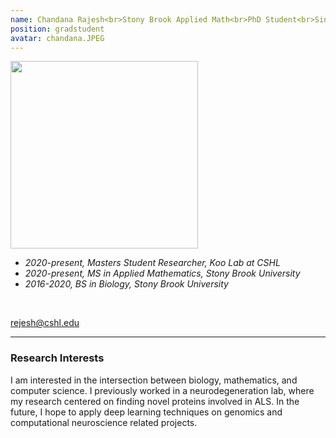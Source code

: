 ```yaml
---
name: Chandana Rajesh<br>Stony Brook Applied Math<br>PhD Student<br>Since 2021
position: gradstudent
avatar: chandana.JPEG
---
```


<img width="300" src="{{site.baseurl}}/images/people/{{page.avatar}}" data-action="zoom">
<br>

- _2020-present, Masters Student Researcher, Koo Lab at CSHL_ <br>
- _2020-present, MS in Applied Mathematics, Stony Brook University_ <br>
- _2016-2020, BS in Biology, Stony Brook University_ <br>
<br>

<a href="mailto:rejesh@cshl.edu"><i class="fa fa-envelope-o"></i> rejesh@cshl.edu</a><br>

<hr>

### Research Interests

I am interested in the intersection between biology, mathematics, and computer science. I previously worked in a neurodegeneration lab, where my research centered on finding novel proteins involved in ALS. In the future, I hope to apply deep learning techniques on genomics and computational neuroscience related projects.
<br>
<br>
<br>

&nbsp;
&nbsp;
&nbsp;
&nbsp;
&nbsp;
&nbsp;
&nbsp;
&nbsp;
&nbsp;
&nbsp;
&nbsp;
&nbsp;
&nbsp;
&nbsp;
&nbsp;
&nbsp;
&nbsp;
&nbsp;
&nbsp;
&nbsp;
&nbsp;
&nbsp;
&nbsp;
&nbsp;
